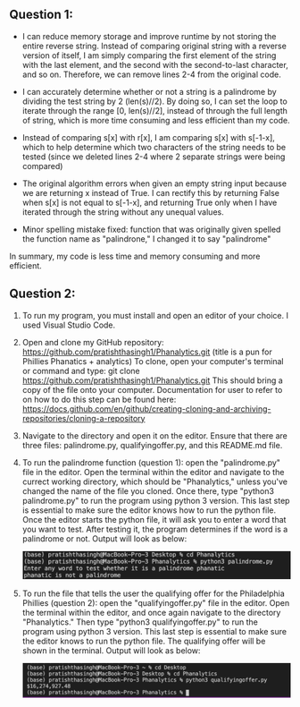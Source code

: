## Question 1: 
* I can reduce memory storage and improve runtime by not storing the entire reverse string. Instead of comparing original string with a reverse version of itself, I am simply comparing the first element of the string with the last element, and the second with the second-to-last character, and so on. Therefore, we can remove lines 2-4 from the original code.

* I can accurately determine whether or not a string is a palindrome by dividing the test string by 2 (len(s)//2). 
By doing so, I can set the loop to iterate through the range [0, len(s)//2], instead of through the full length of string, which is more time
consuming and less efficient than my code.

* Instead of comparing s[x] with r[x], I am comparing s[x] with s[-1-x], which to help determine which two characters of the string needs to be tested (since we deleted lines 2-4 where 2 separate strings were being compared)

* The original algorithm errors when given an empty string input because we are returning x instead of True. I can rectify this by returning False when s[x] is not equal to s[-1-x], and returning True only when I have iterated through the string without any unequal values.

* Minor spelling mistake fixed: function that was originally given spelled the function name as "palindrone," I changed it to say "palindrome"

In summary, my code is less time and memory consuming and more efficient. 

## Question 2: 
1. To run my program, you must install and open an editor of your choice. I used Visual Studio Code. 

2. Open and clone my GitHub repository: https://github.com/pratishthasingh1/Phanalytics.git (title is a pun for Phillies Phanatics + analytics)
To clone, open your computer's terminal or command and type: git clone https://github.com/pratishthasingh1/Phanalytics.git This should bring a copy of the file onto your computer. 
Documentation for user to refer to on how to do this step can be found here: https://docs.github.com/en/github/creating-cloning-and-archiving-repositories/cloning-a-repository

3. Navigate to the directory and open it on the editor. Ensure that there are three files: palindrome.py, qualifyingoffer.py, and this README.md file.

4. To run the palindrome function (question 1): open the "palindrome.py" file in the editor. Open the terminal within the editor and navigate to the currect working directory, which should be "Phanalytics," unless you've changed the name of the file you cloned. Once there, type "python3 palindrome.py" to run the program using python 3 version. This last step is essential to make sure the editor knows how to run the python file. Once the editor starts the python file, it will ask you to enter a word that you want to test. After testing it, the program determines if the word is a palindrome or not. Output will look as below: 

    ![question1](https://github.com/pratishthasingh1/Phanalytics/blob/main/runningquestion1.png?raw=true)

5. To run the file that tells the user the qualifying offer for the Philadelphia Phillies (question 2): open the "qualifyingoffer.py" file in the editor. Open the terminal within the editor, and once again navigate to the directory "Phanalytics." Then type "python3 qualifyingoffer.py" to run the program using python 3 version. This last step is essential to make sure the editor knows to run the python file. The qualifying offer will be shown in the terminal. Output will look as below: 

    ![question2](https://github.com/pratishthasingh1/Phanalytics/blob/main/runningquestion2.png?raw=true)